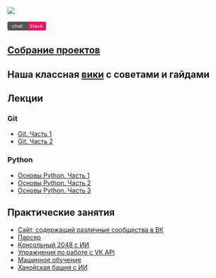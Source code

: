 ![](header.png)

[![регистрация в чате](slack.png)](https://lambdainvite.herokuapp.com/)

## [Собрание проектов](https://github.com/lambda-frela/lambda-help/issues/4)
## Наша классная [вики](https://github.com/lambdafrela/lambda-help/wiki) с советами и гайдами

## Лекции

### Git

- [Git. Часть 1](lectures/2016/10-19)
- [Git. Часть 2](lectures/2016/10-26)

### Python

- [Основы Python. Часть 1](lectures/2016/11-01/)
- [Основы Python. Часть 2](lectures/2016/11-09/)
- [Основы Python. Часть 3](lectures/2016/11-16)


## Практические занятия
- [Сайт, содержащий различные сообщества в ВК](https://github.com/lambda-frela/mai-student-life)
- [Парсер](https://github.com/lambda-frela/parser)
- [Консольный 2048 с ИИ](https://github.com/lambda-frela/term2048_ai)
- [Упражнения по работе с VK API](https://github.com/lambda-frela/vk_api_exercise)
- [Машинное обучение](https://github.com/lambda-frela/data_analysis)
- [Ханойская башня с ИИ](https://github.com/lambda-frela/Tower_of_Hanoi_in_Term_AI)

